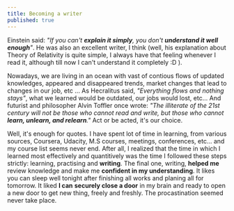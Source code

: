 ```yaml
---
title: Becoming a writer
published: true
---
```


Einstein said: _"If you can't **explain it simply**, you don't **understand it well enough**"_. He was also an excellent writer, I think (well, his explanation about Theory of Relativity is quite simple, I always have that feeling whenever I read it, although till now I can't understand it completely :D ).  
  
  Nowadays, we are living in an ocean with vast of contious flows of updated knowledges, appeared and disappeared trends, market changes that lead to changes in our job, etc ... As Hecralitus said, _"Everything flows and nothing stays"_, what we learned would be outdated, our jobs would lost, etc... And futurist and philosopher Alvin Toffler once wrote: _"The illiterate of the 21st century will not be those who cannot read and write, but those who cannot **learn, unlearn, and relearn**."_ Act or be acted, it's our choice.  
  
  Well, it's enough for quotes. I have spent lot of time in learning, from various sources, Coursera, Udacity, M.S courses, meetings, conferences, etc... and my course list seems never end. After all, I realized that the time in which I learned most effectively and quantitively was the time I followed these steps strictly: learning, practising and **writing**. The final one, writing, **helped me** review knowledge and make me **confident in my understanding**. It likes you can sleep well tonight after finishing all works and planing all for tomorrow. It liked **I can** **securely close a door** in my brain and ready to open a new door to get new thing, freely and freshly. The procastination seemed never take place. 
